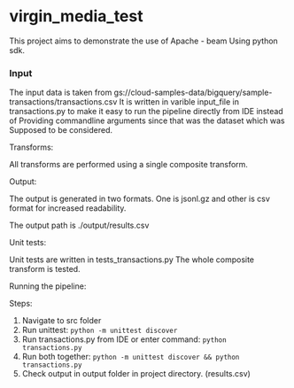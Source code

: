 # virgin_media_test

This project aims to demonstrate the use of Apache - beam
Using python sdk. 

<h3> Input </h3>

The input data is taken from gs://cloud-samples-data/bigquery/sample-transactions/transactions.csv
It is written in varible input_file in transactions.py to
make it easy to run the pipeline directly from IDE instead of 
Providing commandline arguments since that was the dataset which was 
Supposed to be considered.

Transforms:

All transforms are performed using a single composite transform.

Output:

The output is generated in two formats. One is jsonl.gz and other is csv format 
for increased readability.

The output path is ./output/results.csv


Unit tests:

Unit tests are written in tests_transactions.py The whole composite transform is tested.

Running the pipeline:

Steps:

1. Navigate to src folder
2. Run unittest: `python -m unittest discover`
3. Run transactions.py from IDE or enter command: `python transactions.py`
4. Run both together: `python -m unittest discover && python transactions.py`
5. Check output in output folder in project directory. (results.csv)
